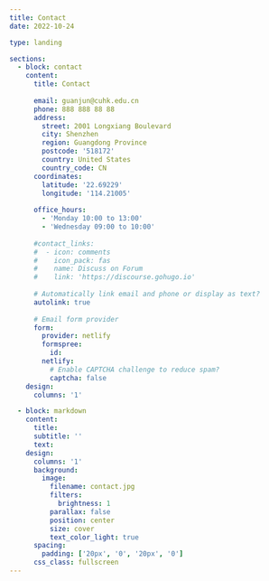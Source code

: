 ```yaml
---
title: Contact
date: 2022-10-24

type: landing

sections:
  - block: contact
    content:
      title: Contact
      
      email: guanjun@cuhk.edu.cn
      phone: 888 888 88 88
      address:
        street: 2001 Longxiang Boulevard
        city: Shenzhen
        region: Guangdong Province
        postcode: '518172'
        country: United States
        country_code: CN
      coordinates:
        latitude: '22.69229'
        longitude: '114.21005'
      
      office_hours:
        - 'Monday 10:00 to 13:00'
        - 'Wednesday 09:00 to 10:00'
      
      #contact_links:
      #  - icon: comments
      #    icon_pack: fas
      #    name: Discuss on Forum
      #    link: 'https://discourse.gohugo.io'
    
      # Automatically link email and phone or display as text?
      autolink: true
    
      # Email form provider
      form:
        provider: netlify
        formspree:
          id:
        netlify:
          # Enable CAPTCHA challenge to reduce spam?
          captcha: false
    design:
      columns: '1'

  - block: markdown
    content:
      title:
      subtitle: ''
      text:
    design:
      columns: '1'
      background:
        image: 
          filename: contact.jpg
          filters:
            brightness: 1
          parallax: false
          position: center
          size: cover
          text_color_light: true
      spacing:
        padding: ['20px', '0', '20px', '0']
      css_class: fullscreen
---
```


